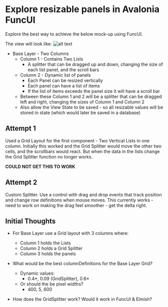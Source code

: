 # Explore resizable panels in Avalonia FuncUI

Explore the best way to achieve the below mock-up using FuncUI.

The view will look like:
![alt text](https://github.com/sharp-fsh/funcui_dynamicviews/blob/master/view_template_example.png)

- Base Layer - Two Columns
    - Column 1 - Contains Two Lists
        - A splitter that can be dragged up and down, changing the size of each list panel, and the scroll bars
    - Column 2 - Dynamic list of panels
        - Each Panel can be resized vertically
        - Each panel can have a list of items
        - If the list of items exceeds the panel size it will have a scroll bar
    - Between these Column 1 and 2 will be a splitter that can be dragged left and right, changing the sizes of Column 1 and Column 2
    - Also allow the View State to be saved - so all resizable values will be stored in state (which would later be saved in a database)
    
## Attempt 1

Used a Grid Layout for the first component - Two Vertical Lists in one column.
Initially this worked and the Grid Splitter would move the other two cells, and the scrollbars would react.
But when the data in the lists change the Grid Splitter function no longer works.

**COULD NOT GET THIS TO WORK**

## Attempt 2
Custom Splitter. Use a control with drag and drop events that track position and change row definitions when mouse moves.
This currently works - need to work on making the drag feel smoother - get the delta right.

## Initial Thoughts

- For Base Layer use a Grid layout with 3 columns where:
    - Column 1 holds the Lists
    - Column 2 holds a Grid Splitter
    - Column 3 holds the panels
    
- What would be the best columnDefinitions for the Base Layer Grid?
    - Dynamic values:
        - 0.4*, 0.09 (GridSplitter), 0.6*
    - Or should the be pixel widths?
        - 400, 5, 600
- How does the GridSplitter work? Would it work in FuncUI & Elmish?

        


